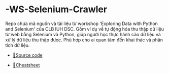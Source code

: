 # -WS-Selenium-Crawler

Repo chứa mã nguồn và tài liệu từ workshop 'Exploring Data with Python and Selenium' của CLB IUH DSC. Gồm ví dụ về tự động hóa thu
thập dữ liệu từ web bằng Selenium và Python, giúp người học thực hành cào dữ liệu và xử lý dữ liệu thu thập được. Phù
hợp cho ai quan tâm đến khai thác và phân tích dữ liệu.


- [🔗Source code](colab_crawler.ipynb)

- [🔗Cheatsheet](Cheatsheet.md)


